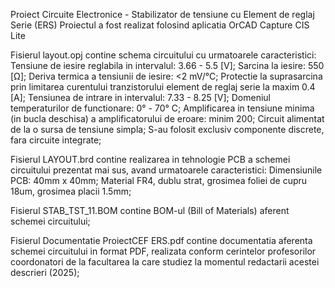 Proiect Circuite Electronice - Stabilizator de tensiune cu Element de reglaj Serie (ERS)
Proiectul a fost realizat folosind aplicatia OrCAD Capture CIS Lite

Fisierul layout.opj contine schema circuitului cu urmatoarele caracteristici:
Tensiune de iesire reglabila in intervalul: 3.66 - 5.5 [V];
Sarcina la iesire: 550 [Ω];
Deriva termica a tensiunii de iesire: <2 mV/°C;
Protectie la suprasarcina prin limitarea curentului tranzistorului element de reglaj serie la maxim 0.4 [A];
Tensiunea de intrare in intervalul: 7.33 - 8.25 [V];
Domeniul temperaturilor de functionare: 0° - 70° C;
Amplificarea in tensiune minima (in bucla deschisa) a amplificatorului de eroare: minim 200;
Circuit alimentat de la o sursa de tensiune simpla;
S-au folosit exclusiv componente discrete, fara circuite integrate;

Fisierul LAYOUT.brd contine realizarea in tehnologie PCB a schemei circuitului prezentat mai sus, avand urmatoarele caracteristici:
Dimensiunile PCB: 40mm x 40mm;
Material FR4, dublu strat, grosimea foliei de cupru 18um, grosimea placii 1.5mm;

Fisierul STAB_TST_11.BOM contine BOM-ul (Bill of Materials) aferent schemei circuitului;

Fisierul Documentatie ProiectCEF ERS.pdf contine documentatia aferenta schemei circuitului in format PDF, realizata conform cerintelor profesorilor coordonatori de la facultarea la care studiez la momentul redactarii acestei descrieri (2025);
